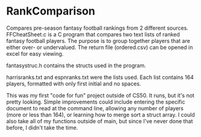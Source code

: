 # RankComparison
Compares pre-season fantasy football rankings from 2 different sources.
FFCheatSheet.c is a C program that compares two text lists of ranked fantasy football players. The purpose is to group together players that are either over- or undervalued. The return file (ordered.csv) can be opened in excel for easy viewing.

fantasystruc.h contains the structs used in the program.

harrisranks.txt and espnranks.txt were the lists used. Each list contains 164 players, formatted with only first initial and no spaces.

This was my first "code for fun" project outside of CS50. It runs, but it's not pretty looking. Simple improvements could include entering the specific document to read at the command line, allowing any number of players (more or less than 164), or learning how to merge sort a struct array. I could also take all of my functions outside of main, but since I've never done that before, I didn't take the time.
